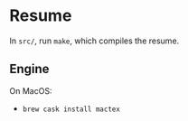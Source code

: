 # Resume

In `src/`, run `make`, which compiles the resume.

## Engine

On MacOS:
* `brew cask install mactex`
